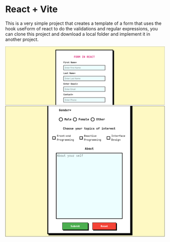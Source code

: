 # React + Vite

This is a very simple project that creates a template of a form that uses the hook useForm of react to do the validations and regular expressions, you can clone this project and download a local folder and implement it in another project.

![Project](./src/assets/imgProject.png) ![Project](./src/assets/imgProject02.png)


